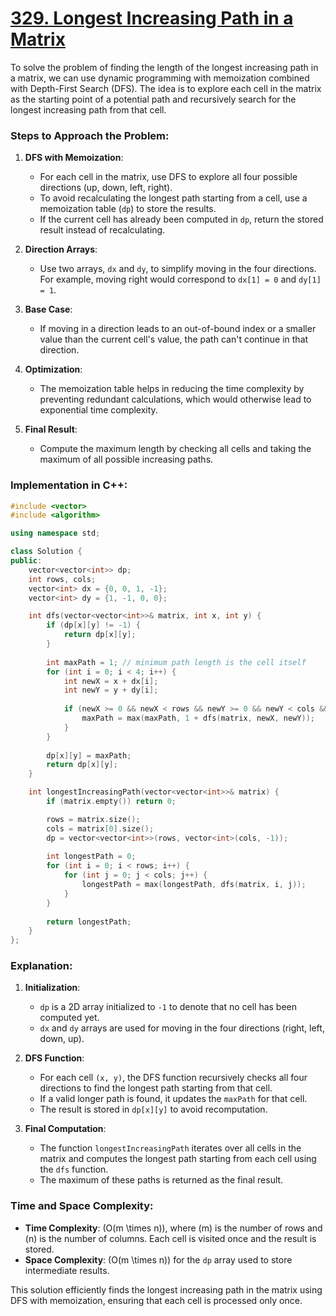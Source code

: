 # [329. Longest Increasing Path in a Matrix](https://leetcode.com/problems/longest-increasing-path-in-a-matrix/description/)

To solve the problem of finding the length of the longest increasing path in a matrix, we can use dynamic programming with memoization combined with Depth-First Search (DFS). The idea is to explore each cell in the matrix as the starting point of a potential path and recursively search for the longest increasing path from that cell.

### Steps to Approach the Problem:

1. **DFS with Memoization**:
   - For each cell in the matrix, use DFS to explore all four possible directions (up, down, left, right).
   - To avoid recalculating the longest path starting from a cell, use a memoization table (`dp`) to store the results.
   - If the current cell has already been computed in `dp`, return the stored result instead of recalculating.

2. **Direction Arrays**:
   - Use two arrays, `dx` and `dy`, to simplify moving in the four directions. For example, moving right would correspond to `dx[1] = 0` and `dy[1] = 1`.

3. **Base Case**:
   - If moving in a direction leads to an out-of-bound index or a smaller value than the current cell's value, the path can't continue in that direction.

4. **Optimization**:
   - The memoization table helps in reducing the time complexity by preventing redundant calculations, which would otherwise lead to exponential time complexity.

5. **Final Result**:
   - Compute the maximum length by checking all cells and taking the maximum of all possible increasing paths.

### Implementation in C++:

```cpp
#include <vector>
#include <algorithm>

using namespace std;

class Solution {
public:
    vector<vector<int>> dp;
    int rows, cols;
    vector<int> dx = {0, 0, 1, -1};
    vector<int> dy = {1, -1, 0, 0};

    int dfs(vector<vector<int>>& matrix, int x, int y) {
        if (dp[x][y] != -1) {
            return dp[x][y];
        }
        
        int maxPath = 1; // minimum path length is the cell itself
        for (int i = 0; i < 4; i++) {
            int newX = x + dx[i];
            int newY = y + dy[i];
            
            if (newX >= 0 && newX < rows && newY >= 0 && newY < cols && matrix[newX][newY] > matrix[x][y]) {
                maxPath = max(maxPath, 1 + dfs(matrix, newX, newY));
            }
        }
        
        dp[x][y] = maxPath;
        return dp[x][y];
    }

    int longestIncreasingPath(vector<vector<int>>& matrix) {
        if (matrix.empty()) return 0;

        rows = matrix.size();
        cols = matrix[0].size();
        dp = vector<vector<int>>(rows, vector<int>(cols, -1));
        
        int longestPath = 0;
        for (int i = 0; i < rows; i++) {
            for (int j = 0; j < cols; j++) {
                longestPath = max(longestPath, dfs(matrix, i, j));
            }
        }
        
        return longestPath;
    }
};
```

### Explanation:

1. **Initialization**:
   - `dp` is a 2D array initialized to `-1` to denote that no cell has been computed yet.
   - `dx` and `dy` arrays are used for moving in the four directions (right, left, down, up).

2. **DFS Function**:
   - For each cell `(x, y)`, the DFS function recursively checks all four directions to find the longest path starting from that cell.
   - If a valid longer path is found, it updates the `maxPath` for that cell.
   - The result is stored in `dp[x][y]` to avoid recomputation.

3. **Final Computation**:
   - The function `longestIncreasingPath` iterates over all cells in the matrix and computes the longest path starting from each cell using the `dfs` function.
   - The maximum of these paths is returned as the final result.

### Time and Space Complexity:

- **Time Complexity**: \(O(m \times n)\), where \(m\) is the number of rows and \(n\) is the number of columns. Each cell is visited once and the result is stored.
- **Space Complexity**: \(O(m \times n)\) for the `dp` array used to store intermediate results.

This solution efficiently finds the longest increasing path in the matrix using DFS with memoization, ensuring that each cell is processed only once.
